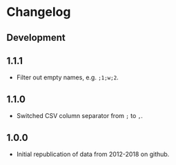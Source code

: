 # Changelog

## Development

## 1.1.1

- Filter out empty names, e.g. `;1;w;2`.

## 1.1.0

- Switched CSV column separator from `;` to `,`.

## 1.0.0

- Initial republication of data from 2012-2018 on github.